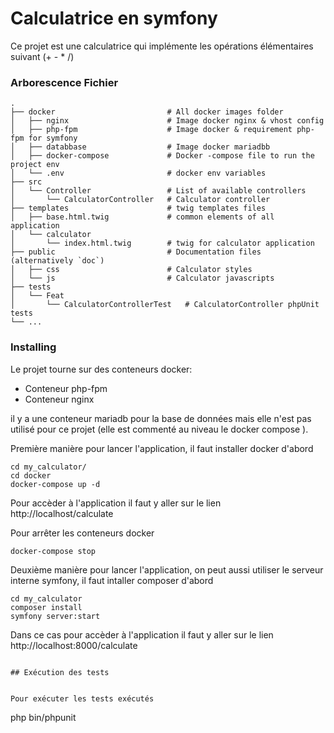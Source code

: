 # Calculatrice en symfony

Ce projet est une calculatrice qui implémente les opérations élémentaires suivant (+ - * /)


### Arborescence Fichier

    .
    ├── docker                         # All docker images folder
    │   ├── nginx                      # Image docker nginx & vhost config
    │   ├── php-fpm                    # Image docker & requirement php-fpm for symfony
    │   ├── databbase                  # Image docker mariadbb
    │   ├── docker-compose             # Docker -compose file to run the project env
    │   └── .env                       # docker env variables
    ├── src
    │   └── Controller                 # List of available controllers
    │       └── CalculatorController   # Calculator controller
    ├── templates                      # twig templates files
    │   ├── base.html.twig             # common elements of all application
    │   └── calculator             
    │       └── index.html.twig        # twig for calculator application         
    ├── public                         # Documentation files (alternatively `doc`)
    │   ├── css                        # Calculator styles
    │   └── js                         # Calculator javascripts
    ├── tests 
    │   └── Feat 
    │       └── CalculatorControllerTest   # CalculatorController phpUnit tests
    └── ...


### Installing

Le projet tourne sur des conteneurs docker:

- Conteneur php-fpm
- Conteneur nginx 

il y a une conteneur mariadb pour la base de données mais elle n'est pas utilisé pour ce projet (elle est commenté au niveau le docker compose ).


Première manière pour lancer l'application, il faut installer docker d'abord

```
cd my_calculator/
cd docker
docker-compose up -d
```

Pour accèder à l'application il faut y aller sur le lien http://localhost/calculate


Pour arrêter les conteneurs docker

```
docker-compose stop

```

Deuxième manière pour lancer l'application, on peut aussi utiliser le serveur interne symfony, il faut intaller composer d'abord

```
cd my_calculator
composer install
symfony server:start
```

Dans ce cas pour accèder à l'application il faut y aller sur le lien http://localhost:8000/calculate


```

## Exécution des tests


Pour exécuter les tests exécutés

```
php bin/phpunit
```

